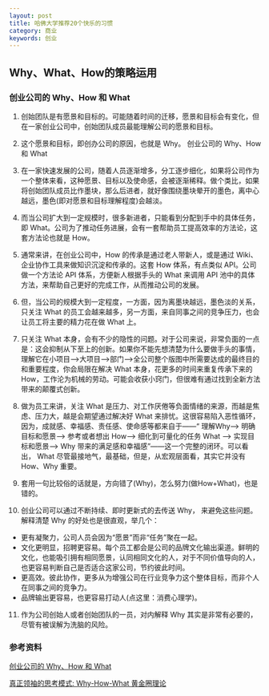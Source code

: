 ```yaml
---
layout: post
title: 哈佛大学推荐20个快乐的习惯
category: 商业
keywords: 创业
---
```

## Why、What、How的策略运用

### 创业公司的 Why、How 和 What


1. 创始团队是有愿景和目标的。可能随着时间的迁移，愿景和目标会有变化，但在一家创业公司中，创始团队成员最能理解公司的愿景和目标。  2. 这个愿景和目标，即创办公司的原因，也就是 Why。
创业公司的 Why、How 和 What 


3. 在一家快速发展的公司，随着人员逐渐增多，分工逐步细化，如果将公司作为一个整体来看，这种愿景、目标以及使命感，会被逐渐稀释。做个类比，如果将创始团队成员比作墨块，那么后进者，就好像围绕墨块晕开的墨色，离中心越远，墨色(即对愿景和目标理解程度)会越淡。

4. 而当公司扩大到一定规模时，很多新进者，只能看到分配到手中的具体任务，即 What。公司为了推动任务进展，会有一套帮助员工提高效率的方法论，这套方法论也就是 How。

5. 通常来讲，在创业公司中，How 的传承是通过老人带新人，或是通过 Wiki、企业协作工具来做知识沉淀和传承的。这套 How 体系，有点类似 API。公司做一个方法论 API 体系，方便新人根据手头的 What 来调用 API 池中的具体方法，来帮助自己更好的完成工作，从而推动公司的发展。

6. 但，当公司的规模大到一定程度，一方面，因为离墨块越远，墨色淡的关系，只关注 What 的员工会越来越多，另一方面，来自同事之间的竞争压力，也会让员工将主要的精力花在做 What 上。

7. 只关注 What 本身，会有不少的隐性的问题。对于公司来说，非常负面的一点是：这会抑制从下至上的创新。如果你不能先想清楚为什么要做手头的事情，理解它在小项目——>大项目——>部门——>全公司整个版图中所需要达成的最终目的和重要程度，你会局限在解决 What 本身，花更多的时间来重复传承下来的 How，工作沦为机械的劳动。可能会收获小窍门，但很难有通过找到全新方法带来的颠覆式创新。

8. 做为员工来讲，关注 What 是压力、对工作厌倦等负面情绪的来源，而越是焦虑、压力大，越是会期望通过解决好 What 来排忧。这很容易陷入恶性循环，因为，成就感、幸福感、责任感、使命感等都来自于——“ 理解Why——> 明确目标和愿景——> 参考或者想出 How——> 细化到可量化的任务 What ——> 实现目标和愿景——> Why 带来的满足感和幸福感”——这一个完整的闭环。可以看出， What 尽管最接地气，最基础，但是，从宏观层面看，其实它并没有 How、Why 重要。

9. 套用一句比较俗的话就是，方向错了(Why)，怎么努力(做How+What)，也是错的。

10. 创业公司可以通过不断持续、即时更新式的去传送 Why， 来避免这些问题。解释清楚 Why 的好处也是很直观，举几个：

* 更有凝聚力，公司人员会因为“愿景”而非“任务”聚在一起。
* 文化更明显，招聘更容易。每个员工都会是公司的品牌文化输出渠道。鲜明的文化，也能吸引拥有相同愿景，认同相同文化的人，对于不同价值导向的人，也更容易判断自己是否适合这家公司，节约彼此时间。
* 更高效。彼此协作，更多从为增强公司在行业竞争力这个整体目标，而非个人在同事之间的竞争力。
* 品牌输出更容易，也更容易打动人(点这里：消费心理学)。
11. 作为公司创始人或者创始团队的一员，对内解释 Why 其实是非常有必要的，尽管有被误解为洗脑的风险。
 
 
 

### 参考资料
[创业公司的 Why、How 和 What](http://36kr.com/p/213423.html)

[真正领袖的思考模式: Why-How-What 黄金圈理论](http://www.rcgus.com/sdysjylm/73600.html)
